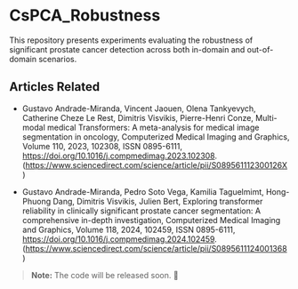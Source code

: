 # CsPCA_Robustness
This repository presents experiments evaluating the robustness of significant prostate cancer detection across both in-domain and out-of-domain scenarios.

## Articles Related
- Gustavo Andrade-Miranda, Vincent Jaouen, Olena Tankyevych, Catherine Cheze Le Rest, Dimitris Visvikis, Pierre-Henri Conze, Multi-modal medical Transformers: A meta-analysis for medical image segmentation in oncology, Computerized Medical Imaging and Graphics, Volume 110, 2023, 102308, ISSN 0895-6111, https://doi.org/10.1016/j.compmedimag.2023.102308.
(https://www.sciencedirect.com/science/article/pii/S089561112300126X)

- Gustavo Andrade-Miranda, Pedro Soto Vega, Kamilia Taguelmimt, Hong-Phuong Dang, Dimitris Visvikis, Julien Bert, Exploring transformer reliability in clinically significant prostate cancer segmentation: A comprehensive in-depth investigation, Computerized Medical Imaging and Graphics, Volume 118, 2024, 102459, ISSN 0895-6111, https://doi.org/10.1016/j.compmedimag.2024.102459. (https://www.sciencedirect.com/science/article/pii/S0895611124001368)

> **Note:** The code will be released soon. 🚀  
